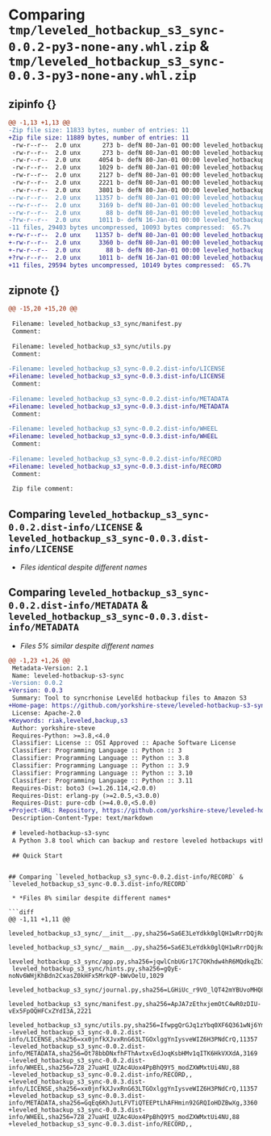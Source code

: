 # Comparing `tmp/leveled_hotbackup_s3_sync-0.0.2-py3-none-any.whl.zip` & `tmp/leveled_hotbackup_s3_sync-0.0.3-py3-none-any.whl.zip`

## zipinfo {}

```diff
@@ -1,13 +1,13 @@
-Zip file size: 11833 bytes, number of entries: 11
+Zip file size: 11889 bytes, number of entries: 11
 -rw-r--r--  2.0 unx      273 b- defN 80-Jan-01 00:00 leveled_hotbackup_s3_sync/__init__.py
 -rw-r--r--  2.0 unx      273 b- defN 80-Jan-01 00:00 leveled_hotbackup_s3_sync/__main__.py
 -rw-r--r--  2.0 unx     4054 b- defN 80-Jan-01 00:00 leveled_hotbackup_s3_sync/app.py
 -rw-r--r--  2.0 unx     1029 b- defN 80-Jan-01 00:00 leveled_hotbackup_s3_sync/hints.py
 -rw-r--r--  2.0 unx     2127 b- defN 80-Jan-01 00:00 leveled_hotbackup_s3_sync/journal.py
 -rw-r--r--  2.0 unx     2221 b- defN 80-Jan-01 00:00 leveled_hotbackup_s3_sync/manifest.py
 -rw-r--r--  2.0 unx     3801 b- defN 80-Jan-01 00:00 leveled_hotbackup_s3_sync/utils.py
--rw-r--r--  2.0 unx    11357 b- defN 80-Jan-01 00:00 leveled_hotbackup_s3_sync-0.0.2.dist-info/LICENSE
--rw-r--r--  2.0 unx     3169 b- defN 80-Jan-01 00:00 leveled_hotbackup_s3_sync-0.0.2.dist-info/METADATA
--rw-r--r--  2.0 unx       88 b- defN 80-Jan-01 00:00 leveled_hotbackup_s3_sync-0.0.2.dist-info/WHEEL
-?rw-r--r--  2.0 unx     1011 b- defN 16-Jan-01 00:00 leveled_hotbackup_s3_sync-0.0.2.dist-info/RECORD
-11 files, 29403 bytes uncompressed, 10093 bytes compressed:  65.7%
+-rw-r--r--  2.0 unx    11357 b- defN 80-Jan-01 00:00 leveled_hotbackup_s3_sync-0.0.3.dist-info/LICENSE
+-rw-r--r--  2.0 unx     3360 b- defN 80-Jan-01 00:00 leveled_hotbackup_s3_sync-0.0.3.dist-info/METADATA
+-rw-r--r--  2.0 unx       88 b- defN 80-Jan-01 00:00 leveled_hotbackup_s3_sync-0.0.3.dist-info/WHEEL
+?rw-r--r--  2.0 unx     1011 b- defN 16-Jan-01 00:00 leveled_hotbackup_s3_sync-0.0.3.dist-info/RECORD
+11 files, 29594 bytes uncompressed, 10149 bytes compressed:  65.7%
```

## zipnote {}

```diff
@@ -15,20 +15,20 @@
 
 Filename: leveled_hotbackup_s3_sync/manifest.py
 Comment: 
 
 Filename: leveled_hotbackup_s3_sync/utils.py
 Comment: 
 
-Filename: leveled_hotbackup_s3_sync-0.0.2.dist-info/LICENSE
+Filename: leveled_hotbackup_s3_sync-0.0.3.dist-info/LICENSE
 Comment: 
 
-Filename: leveled_hotbackup_s3_sync-0.0.2.dist-info/METADATA
+Filename: leveled_hotbackup_s3_sync-0.0.3.dist-info/METADATA
 Comment: 
 
-Filename: leveled_hotbackup_s3_sync-0.0.2.dist-info/WHEEL
+Filename: leveled_hotbackup_s3_sync-0.0.3.dist-info/WHEEL
 Comment: 
 
-Filename: leveled_hotbackup_s3_sync-0.0.2.dist-info/RECORD
+Filename: leveled_hotbackup_s3_sync-0.0.3.dist-info/RECORD
 Comment: 
 
 Zip file comment:
```

## Comparing `leveled_hotbackup_s3_sync-0.0.2.dist-info/LICENSE` & `leveled_hotbackup_s3_sync-0.0.3.dist-info/LICENSE`

 * *Files identical despite different names*

## Comparing `leveled_hotbackup_s3_sync-0.0.2.dist-info/METADATA` & `leveled_hotbackup_s3_sync-0.0.3.dist-info/METADATA`

 * *Files 5% similar despite different names*

```diff
@@ -1,23 +1,26 @@
 Metadata-Version: 2.1
 Name: leveled-hotbackup-s3-sync
-Version: 0.0.2
+Version: 0.0.3
 Summary: Tool to syncrhonise LevelEd hotbackup files to Amazon S3
+Home-page: https://github.com/yorkshire-steve/leveled-hotbackup-s3-sync
 License: Apache-2.0
+Keywords: riak,leveled,backup,s3
 Author: yorkshire-steve
 Requires-Python: >=3.8,<4.0
 Classifier: License :: OSI Approved :: Apache Software License
 Classifier: Programming Language :: Python :: 3
 Classifier: Programming Language :: Python :: 3.8
 Classifier: Programming Language :: Python :: 3.9
 Classifier: Programming Language :: Python :: 3.10
 Classifier: Programming Language :: Python :: 3.11
 Requires-Dist: boto3 (>=1.26.114,<2.0.0)
 Requires-Dist: erlang-py (>=2.0.5,<3.0.0)
 Requires-Dist: pure-cdb (>=4.0.0,<5.0.0)
+Project-URL: Repository, https://github.com/yorkshire-steve/leveled-hotbackup-s3-sync
 Description-Content-Type: text/markdown
 
 # leveled-hotbackup-s3-sync
 A Python 3.8 tool which can backup and restore leveled hotbackups with Amazon S3
 
 ## Quick Start
 ```
```

## Comparing `leveled_hotbackup_s3_sync-0.0.2.dist-info/RECORD` & `leveled_hotbackup_s3_sync-0.0.3.dist-info/RECORD`

 * *Files 8% similar despite different names*

```diff
@@ -1,11 +1,11 @@
 leveled_hotbackup_s3_sync/__init__.py,sha256=Sa6E3LeYdkk0glQH1wRrrDQjRonVFno9rvrNqVrsUFA,273
 leveled_hotbackup_s3_sync/__main__.py,sha256=Sa6E3LeYdkk0glQH1wRrrDQjRonVFno9rvrNqVrsUFA,273
 leveled_hotbackup_s3_sync/app.py,sha256=jqwlCnbUGr17C7OKhdw4hR6MQdkqZbIUhlBP4sUGB4M,4054
 leveled_hotbackup_s3_sync/hints.py,sha256=gQyE-noNv6WHjKhBdn2CxasZ0kHFx5MrkQP-bWvOelU,1029
 leveled_hotbackup_s3_sync/journal.py,sha256=LGHiUc_r9VO_lQT42mYBUvoMHQ8sCwieD7mEGvl2Z10,2127
 leveled_hotbackup_s3_sync/manifest.py,sha256=ApJA7zEthxjemOtC4wR0zDIU-vEx5FpOQHFCxZYdI3A,2221
 leveled_hotbackup_s3_sync/utils.py,sha256=IfwpgQrGJq1zYbq0XF6Q361wNj6YmS64w_1Xa83PZ8Y,3801
-leveled_hotbackup_s3_sync-0.0.2.dist-info/LICENSE,sha256=xx0jnfkXJvxRnG63LTGOxlggYnIysveWIZ6H3PNdCrQ,11357
-leveled_hotbackup_s3_sync-0.0.2.dist-info/METADATA,sha256=Ot78bbDNxfhFThAvtxvEdJoqKsbHMv1qITK6HkVXXdA,3169
-leveled_hotbackup_s3_sync-0.0.2.dist-info/WHEEL,sha256=7Z8_27uaHI_UZAc4Uox4PpBhQ9Y5_modZXWMxtUi4NU,88
-leveled_hotbackup_s3_sync-0.0.2.dist-info/RECORD,,
+leveled_hotbackup_s3_sync-0.0.3.dist-info/LICENSE,sha256=xx0jnfkXJvxRnG63LTGOxlggYnIysveWIZ6H3PNdCrQ,11357
+leveled_hotbackup_s3_sync-0.0.3.dist-info/METADATA,sha256=GqEq6KhJutLFVTiQTEEPtLhAFHmin92GRQIoHDZBwXg,3360
+leveled_hotbackup_s3_sync-0.0.3.dist-info/WHEEL,sha256=7Z8_27uaHI_UZAc4Uox4PpBhQ9Y5_modZXWMxtUi4NU,88
+leveled_hotbackup_s3_sync-0.0.3.dist-info/RECORD,,
```

